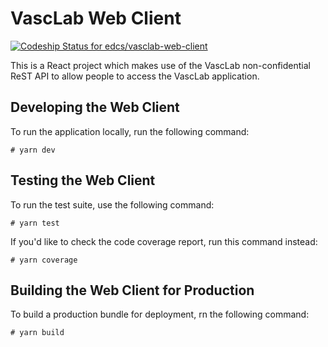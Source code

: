 # VascLab Web Client

[ ![Codeship Status for edcs/vasclab-web-client](https://app.codeship.com/projects/05bd3e30-a101-0134-d2ce-3ef013e8cc8e/status?branch=master)](https://app.codeship.com/projects/189800)

This is a React project which makes use of the VascLab non-confidential ReST API to allow people to access the VascLab
application.

## Developing the Web Client

To run the application locally, run the following command:

```
# yarn dev
```

## Testing the Web Client

To run the test suite, use the following command:

```
# yarn test
```

If you'd like to check the code coverage report, run this command instead:

```
# yarn coverage
```

## Building the Web Client for Production

To build a production bundle for deployment, rn the following command:

```
# yarn build
```